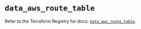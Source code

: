 # `data_aws_route_table`

Refer to the Terraform Registry for docs: [`data_aws_route_table`](https://registry.terraform.io/providers/hashicorp/aws/6.0.0/docs/data-sources/route_table).
